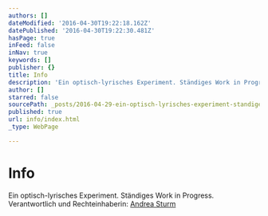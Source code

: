 ```yaml
---
authors: []
dateModified: '2016-04-30T19:22:18.162Z'
datePublished: '2016-04-30T19:22:30.481Z'
hasPage: true
inFeed: false
inNav: true
keywords: []
publisher: {}
title: Info
description: 'Ein optisch-lyrisches Experiment. Ständiges Work in Progress. Verantwortlich und Rechteinhaberin: Andrea Sturm'
author: []
starred: false
sourcePath: _posts/2016-04-29-ein-optisch-lyrisches-experiment-standiges-work-in-progress.md
published: true
url: info/index.html
_type: WebPage

---
```

# Info

Ein optisch-lyrisches Experiment. Ständiges Work in Progress. Verantwortlich und Rechteinhaberin: [Andrea Sturm][0]

[0]: http://diesturm.com/